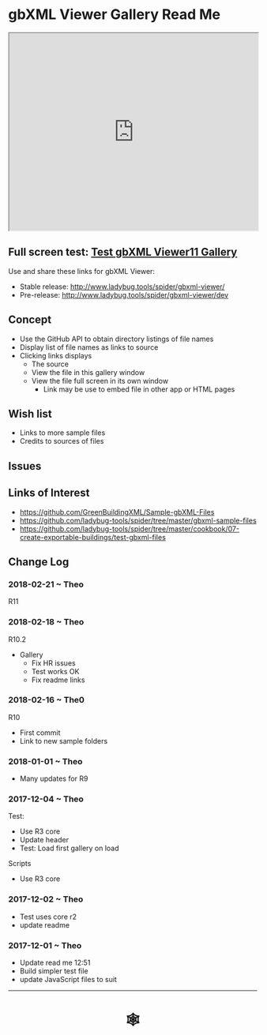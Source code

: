 <span style=display:none; >[You are now in a GitHub source code view - click this link to view Read Me file as a web page](http://www.ladybug.tools/spider/index.html#gbxml-viewer/r10-11/gv-gal/README.md "View file as a web page." ) </span>

# gbXML Viewer Gallery Read Me


<iframe class=iframeReadMe src=http://www.ladybug.tools/spider/gbxml-viewer/r10-11/gv-gal/gv-gal.html width=100% height=400px >Iframes are not displayed on github.com</iframe>


## Full screen test: [Test gbXML Viewer11 Gallery]( http://www.ladybug.tools/spider/gbxml-viewer/r10-11/gv-gal/gv-gal.html )


Use and share these links for gbXML Viewer:

* Stable release: <http://www.ladybug.tools/spider/gbxml-viewer/>
* Pre-release: <http://www.ladybug.tools/spider/gbxml-viewer/dev>

## Concept

* Use the GitHub API to obtain directory listings of file names
* Display list of file names as links to source
* Clicking links displays
	* The source
	* View the file in this gallery window
	* View the file full screen in its own window
		* Link may be use to embed file in other app or HTML pages


## Wish list

* Links to more sample files
* Credits to sources of files

## Issues



## Links of Interest

* <https://github.com/GreenBuildingXML/Sample-gbXML-Files>
* <https://github.com/ladybug-tools/spider/tree/master/gbxml-sample-files>
* <https://github.com/ladybug-tools/spider/tree/master/cookbook/07-create-exportable-buildings/test-gbxml-files>


## Change Log

### 2018-02-21 ~ Theo

R11


### 2018-02-18 ~ Theo

R10.2
* Gallery
	* Fix HR issues
	* Test works OK
	* Fix readme links

### 2018-02-16 ~ The0

R10
* First commit
* Link to new sample folders

### 2018-01-01 ~ Theo

* Many updates for R9

### 2017-12-04 ~ Theo

Test:

* Use R3 core
* Update header
* Test: Load first gallery on load

Scripts
* Use R3 core

### 2017-12-02 ~ Theo

* Test uses core r2
* update readme

### 2017-12-01 ~ Theo

* Update read me
12:51
* Build simpler test file
* update JavaScript files to suit

***


# <center title="hello!" ><a href=javascript:window.scrollTo(0,0); style=text-decoration:none; > &#x1f578; </a></center>



